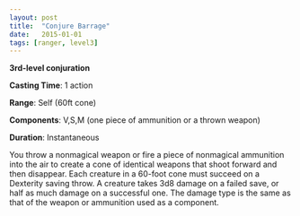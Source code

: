 ```yaml
---
layout: post
title:  "Conjure Barrage"
date:   2015-01-01
tags: [ranger, level3]
---
```


**3rd-level conjuration**

**Casting Time**: 1 action

**Range**: Self (60ft cone)

**Components**: V,S,M (one piece of ammunition or a thrown weapon)

**Duration**: Instantaneous

You throw a nonmagical weapon or fire a piece of nonmagical ammunition into the air to create a cone of identical weapons that shoot forward and then disappear. Each creature in a 60-foot cone must succeed on a Dexterity saving throw. A creature takes 3d8 damage on a failed save, or half as much damage on a successful one. The damage type is the same as that of the weapon or ammunition used as a component.
